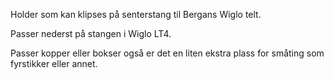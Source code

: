 <!-- Edit this file to change the product description -->

<p>Holder som kan klipses på senterstang til Bergans Wiglo telt.</p>
<p>Passer nederst på stangen i Wiglo LT4.</p>
<p>Passer kopper eller bokser også er det en liten ekstra plass for småting som fyrstikker eller annet.</p>